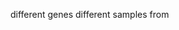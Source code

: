 different genes
different samples from 


<!--stackedit_data:
eyJoaXN0b3J5IjpbLTQ5MDM0NDYxNSwxNDE0MzYwMzE3LC0yMD
g4NzQ2NjEyXX0=
-->